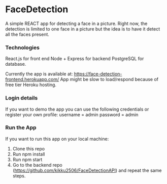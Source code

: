 # FaceDetection

A simple REACT app for detecting a face in a picture. Right now, the detection is limited to one face in a picture but the idea is to have it detect all the faces present. 

### Technologies

React.js for front end
Node + Express for backend
PostgreSQL for database.

Currently the app is available at: https://face-detection-frontend.herokuapp.com/
App might be slow to load/respond because of free tier Heroku hosting.

### Login details

If you want to demo the app you can use the following credentials or register your own profile:
username = admin
password = admin

### Run the App

If you want to run this app on your local machine:

1. Clone this repo
2. Run npm install
3. Run npm start
4. Go to the backend repo (https://github.com/kikku2506/FaceDetectionAPI) and repeat the same steps.
